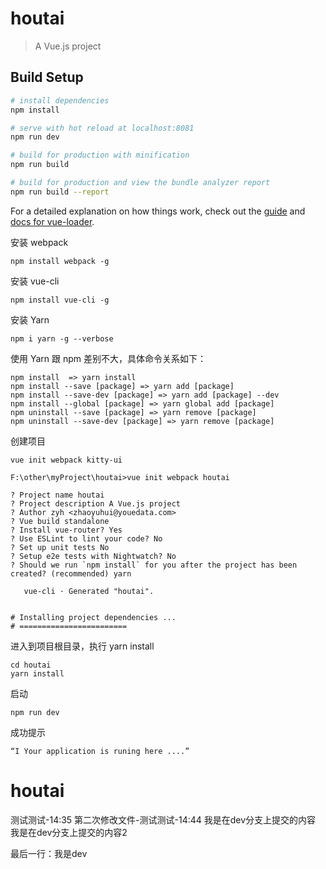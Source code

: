 # houtai

> A Vue.js project

## Build Setup

``` bash
# install dependencies
npm install

# serve with hot reload at localhost:8081
npm run dev

# build for production with minification
npm run build

# build for production and view the bundle analyzer report
npm run build --report
```

For a detailed explanation on how things work, check out the [guide](http://vuejs-templates.github.io/webpack/) and [docs for vue-loader](http://vuejs.github.io/vue-loader).


安装 webpack
```
npm install webpack -g
```
安装 vue-cli
```
npm install vue-cli -g
```
安装 Yarn
```
npm i yarn -g --verbose
```
使用 Yarn 跟 npm 差别不大，具体命令关系如下：
```
npm install  => yarn install
npm install --save [package] => yarn add [package]
npm install --save-dev [package] => yarn add [package] --dev
npm install --global [package] => yarn global add [package]
npm uninstall --save [package] => yarn remove [package]
npm uninstall --save-dev [package] => yarn remove [package]
```

创建项目
```
vue init webpack kitty-ui

F:\other\myProject\houtai>vue init webpack houtai

? Project name houtai
? Project description A Vue.js project
? Author zyh <zhaoyuhui@youedata.com>
? Vue build standalone
? Install vue-router? Yes
? Use ESLint to lint your code? No
? Set up unit tests No
? Setup e2e tests with Nightwatch? No
? Should we run `npm install` for you after the project has been created? (recommended) yarn

   vue-cli · Generated "houtai".


# Installing project dependencies ...
# ========================
```
进入到项目根目录，执行  yarn install 
```
cd houtai
yarn install
```
启动
```
npm run dev
```
成功提示
```
“I Your application is runing here ....”
```
# houtai


测试测试-14:35
第二次修改文件-测试测试-14:44
我是在dev分支上提交的内容
我是在dev分支上提交的内容2

最后一行：我是dev